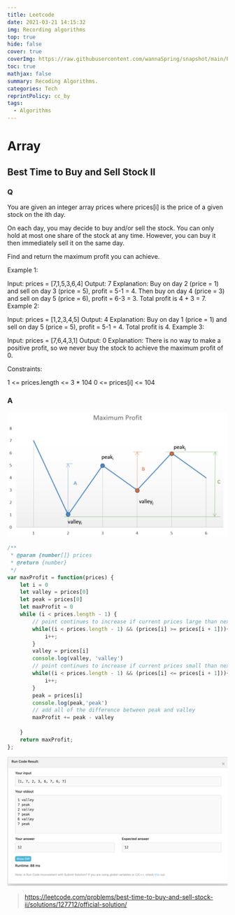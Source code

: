 ```yaml
---
title: Leetcode 
date: 2021-03-21 14:15:32
img: Recording algorithms
top: true
hide: false
cover: true
coverImg: https://raw.githubusercontent.com/wannaSpring/snapshot/main/Picsee/Picsee-20230202012931RzkPOw.png?token=ALJ6LAVQHLMYYRWE2AYT6H3D3KQ3W
toc: true
mathjax: false
summary: Recoding Algorithms.
categories: Tech
reprintPolicy: cc_by
tags:
  - Algorithms
---
```


# Array
## Best Time to Buy and Sell Stock II

### Q
You are given an integer array prices where prices[i] is the price of a given stock on the ith day.

On each day, you may decide to buy and/or sell the stock. You can only hold at most one share of the stock at any time. However, you can buy it then immediately sell it on the same day.

Find and return the maximum profit you can achieve.

 

Example 1:

Input: prices = [7,1,5,3,6,4]
Output: 7
Explanation: Buy on day 2 (price = 1) and sell on day 3 (price = 5), profit = 5-1 = 4.
Then buy on day 4 (price = 3) and sell on day 5 (price = 6), profit = 6-3 = 3.
Total profit is 4 + 3 = 7.
Example 2:

Input: prices = [1,2,3,4,5]
Output: 4
Explanation: Buy on day 1 (price = 1) and sell on day 5 (price = 5), profit = 5-1 = 4.
Total profit is 4.
Example 3:

Input: prices = [7,6,4,3,1]
Output: 0
Explanation: There is no way to make a positive profit, so we never buy the stock to achieve the maximum profit of 0.
 

Constraints:

1 <= prices.length <= 3 * 104
0 <= prices[i] <= 104

### A
![Picsee-20230202012457.png](https://raw.githubusercontent.com/wannaSpring/snapshot/main/Picsee/Picsee-20230202012457IZJI9K.png?token=ALJ6LATTRHPQCZO5JBBPJN3D3KQKO)



```javascript
/**
 * @param {number[]} prices
 * @return {number}
 */
var maxProfit = function(prices) {
    let i = 0
    let valley = prices[0]
    let peak = prices[0]
    let maxProfit = 0
    while (i < prices.length - 1) {
        // point continues to increase if current prices large than next prices. until we fount the lowest price.
        while((i < prices.length - 1) && (prices[i] >= prices[i + 1])){
            i++;
        }
        valley = prices[i]
        console.log(valley, 'valley')
        // point continues to increase if current prices small than next prices. until we fount the highest price.
        while((i < prices.length - 1) && (prices[i] <= prices[i + 1])){
            i++;
        }
        peak = prices[i]
        console.log(peak,'peak')
        // add all of the difference between peak and valley
        maxProfit += peak - valley
        
    }
    return maxProfit;
};
```
![Picsee-20230202012530.png](https://raw.githubusercontent.com/wannaSpring/snapshot/main/Picsee/Picsee-20230202012530f3xrUj.png?token=ALJ6LAWMIMJ4BM4GK5H3YSDD3KQMQ)


> https://leetcode.com/problems/best-time-to-buy-and-sell-stock-ii/solutions/127712/official-solution/








